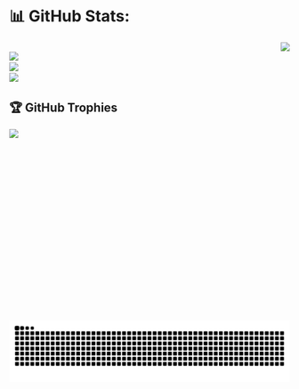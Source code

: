 # 📊 GitHub Stats:
<img align="right" height="500" src="https://i.imgur.com/bcADk2U.png"  /><br />
![](https://github-readme-stats.vercel.app/api?username=mintzic&theme=codeSTACKr&hide_border=true&include_all_commits=true&count_private=true)<br/>
![](https://github-readme-streak-stats.herokuapp.com/?user=mintzic&theme=codeSTACKr&hide_border=true)<br/>
![](https://github-readme-stats.vercel.app/api/top-langs/?username=mintzic&theme=codeSTACKr&hide_border=true&include_all_commits=true&count_private=true&layout=compact)

## 🏆 GitHub Trophies
![](https://github-profile-trophy.vercel.app/?username=mintzic&theme=radical&no-frame=false&no-bg=true&margin-w=4)

###

<br clear="both">

<img src="https://raw.githubusercontent.com/mintzic/mintzic/output/snake.svg" alt="Snake animation" />

###
